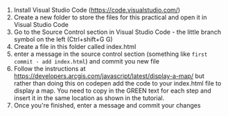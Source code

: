 1. Install Visual Studio Code (https://code.visualstudio.com/)
2. Create a new folder to store the files for this practical and open it in Visual Studio Code
3. Go to the Source Control section in Visual Studio Code - the little branch symbol on the left (Ctrl+shift+G G)
4. Create a file in this folder called index.html
5. enter a message in the source control section (something like ```first commit - add index.html```) and commit you new file
6. Follow the instructions at https://developers.arcgis.com/javascript/latest/display-a-map/ but rather than doing this on codepen add the code to your index.html file to display a map. You need to copy in the GREEN text for each step and insert it in the same location as shown in the tutorial.
7. Once you're finished, enter a message and commit your changes
